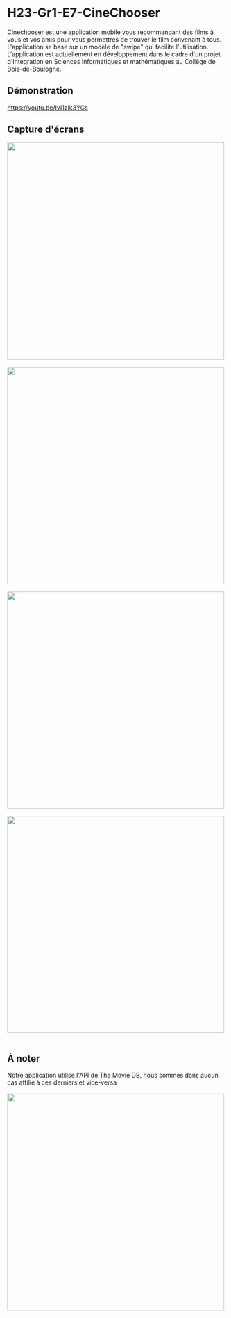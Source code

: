 # H23-Gr1-E7-CineChooser

Cinechooser est une application mobile vous recommandant des films à vous et vos amis pour vous permettres de trouver le film convenant à tous. L'application se base sur un modèle de "swipe" qui facilite l'utilisation. L'application est actuellement en développement dans le cadre d'un projet d'intégration en Sciences informatiques et mathématiques au Collège de Bois-de-Boulogne.

## Démonstration
https://youtu.be/IvI1zik3YGs

## Capture d'écrans


<img src="https://user-images.githubusercontent.com/62453047/235269801-b43ae15a-2e81-466e-b5d6-9207cefc3398.png" width="500"><br />
<br />
<img src="https://user-images.githubusercontent.com/62453047/235269820-f6c47e78-3153-4926-98c1-98a3af3a0016.png" width="500"><br />
<br />
<img src="https://github.com/Brokeena/H23-Gr1-E7-CineChooser/assets/62453047/420ea5e6-06ff-41eb-95e6-9c09795e815b" width="500"><br />
<br />
<img src="https://github.com/Brokeena/H23-Gr1-E7-CineChooser/assets/62453047/82d6de8e-4a6c-4a86-aa4e-e8a2f2aeff2b" width="500"><br />
<br />


## À noter
Notre application utilise l'API de The Movie DB, nous sommes dans aucun cas affilié à ces derniers et vice-versa <br />
<br />
<img src="https://www.themoviedb.org/assets/2/v4/logos/v2/blue_long_2-9665a76b1ae401a510ec1e0ca40ddcb3b0cfe45f1d51b77a308fea0845885648.svg" width="500">
